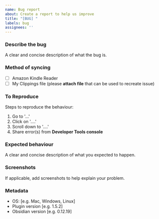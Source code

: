 ```yaml
---
name: Bug report
about: Create a report to help us improve
title: "[BUG] "
labels: bug
assignees: ''
---
```


### Describe the bug
A clear and concise description of what the bug is.

### Method of syncing
- [ ] Amazon Kindle Reader
- [ ] My Clippings file (please **attach file** that can be used to recreate issue)

### To Reproduce
Steps to reproduce the behaviour:
1. Go to '...'
2. Click on '....'
3. Scroll down to '....'
4. Share error(s) from **Developer Tools console**

### Expected behaviour
A clear and concise description of what you expected to happen.

### Screenshots
If applicable, add screenshots to help explain your problem.

### Metadata
 - OS: [e.g. Mac, Windows, Linux]
 - Plugin version [e.g. 1.5.2]
 - Obsidian version [e.g. 0.12.19]
